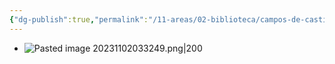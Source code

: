 ```yaml
---
{"dg-publish":true,"permalink":"/11-areas/02-biblioteca/campos-de-castilla/","noteIcon":""}
---
```


- ![Pasted image 20231102033249.png|200](/img/user/10%20Entrada%20%F0%9F%9B%92/%F0%9F%92%BE%20Adjuntos/Pasted%20image%2020231102033249.png)
